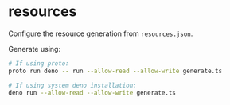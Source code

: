# resources

Configure the resource generation from `resources.json`.

Generate using:

```bash
# If using proto:
proto run deno -- run --allow-read --allow-write generate.ts

# If using system deno installation:
deno run --allow-read --allow-write generate.ts
```
